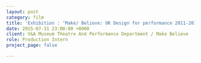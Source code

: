 ```yaml
---
layout: post
category: film
title: 'Exhibition : ‘Make/ Believe: UK Design for performance 2011-2015’'
date: 2015-07-31 23:00:00 +0000
client: V&A Museum Theatre And Performance Department / Make Believe
role: Production Intern
project_page: false

---
```


